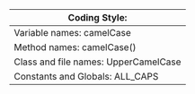 | Coding Style: | 
| ------ | 
|   Variable names: camelCase      |        
|     Method names: camelCase()   |        
|Class and file names: UpperCamelCase|
|Constants and Globals: ALL_CAPS|

